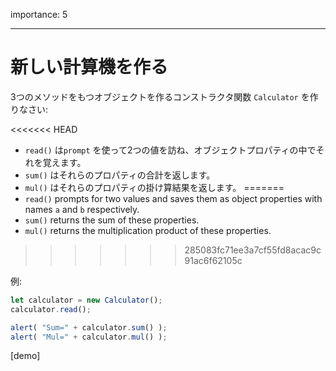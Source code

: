 importance: 5

---

# 新しい計算機を作る

3つのメソッドをもつオブジェクトを作るコンストラクタ関数 `Calculator` を作りなさい:

<<<<<<< HEAD
- `read()` は`prompt` を使って2つの値を訪ね、オブジェクトプロパティの中でそれを覚えます。
- `sum()` はそれらのプロパティの合計を返します。
- `mul()` はそれらのプロパティの掛け算結果を返します。
=======
- `read()` prompts for two values and saves them as object properties with names `a` and `b` respectively.
- `sum()` returns the sum of these properties.
- `mul()` returns the multiplication product of these properties.
>>>>>>> 285083fc71ee3a7cf55fd8acac9c91ac6f62105c

例:

```js
let calculator = new Calculator();
calculator.read();

alert( "Sum=" + calculator.sum() );
alert( "Mul=" + calculator.mul() );
```

[demo]
